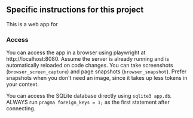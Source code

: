## Specific instructions for this project

This is a web app for

### Access

You can access the app in a browser using playwright at http://localhost:8080. Assume the server is already running and is automatically reloaded on code changes. You can take screenshots (`browser_screen_capture`) and page snapshots (`browser_snapshot`). Prefer snapshots when you don't need an image, since it takes up less tokens in your context.

You can access the SQLite database directly using `sqlite3 app.db`. ALWAYS run `pragma foreign_keys = 1;` as the first statement after connecting.
